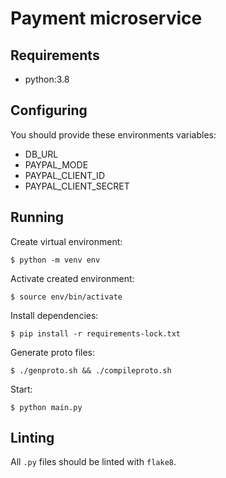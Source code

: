 # Payment microservice

## Requirements

- python:3.8

## Configuring

You should provide these environments variables:

- DB_URL
- PAYPAL_MODE
- PAYPAL_CLIENT_ID
- PAYPAL_CLIENT_SECRET

## Running

Create virtual environment:

`$ python -m venv env`

Activate created environment:

`$ source env/bin/activate`

Install dependencies:

`$ pip install -r requirements-lock.txt`

Generate proto files:

`$ ./genproto.sh && ./compileproto.sh`

Start:

`$ python main.py`

## Linting

All `.py` files should be linted with `flake8`.
